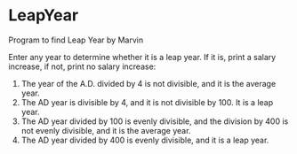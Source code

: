 # LeapYear
Program to find Leap Year
by Marvin

Enter any year to determine whether it is a leap year. If it is, print a salary increase, if not, print no salary increase: 
1. The year of the A.D. divided by 4 is not divisible, and it is the average year.
2. The AD year is divisible by 4, and it is not divisible by 100. It is a leap year.
3. The AD year divided by 100 is evenly divisible, and the division by 400 is not evenly divisible, and it is the average year.
4. The AD year divided by 400 is evenly divisible, and it is a leap year.
